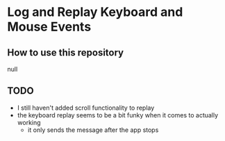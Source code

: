 # Log and Replay Keyboard and Mouse Events

## How to use this repository

null

## TODO

- I still haven't added scroll functionality to replay
- the keyboard replay seems to be a bit funky when it comes to actually working
  - it only sends the message after the app stops
